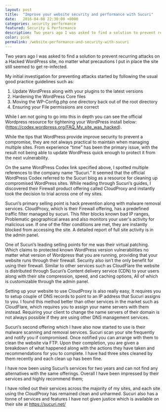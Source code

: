 ```yaml
---
layout: post
title:  "Improve your website security and performance with Sucuri"
date:   2016-04-08 22:30:00 +0000
categories: security performance 
featured: Security & Performance
description: Two years ago I was asked to find a solution to prevent recurring attacks on a Hacked WordPress site, no matter what precautions I put in place the site still seemed to get re-infected.
color: pink
permalink: /website-performance-and-security-with-sucuri
---
```


Two years ago I was asked to find a solution to prevent recurring attacks on a Hacked WordPress site, no matter what precautions I put in place the site still seemed to get re-infected.

My initial investigation for preventing attacks started by following the usual good practice guidelines such as:

1. Update WordPress along with your plugins to the latest versions
2. Hardening the WordPress Core files
3. Moving the WP-Config.php one directory back out of the root directory
4. Ensuring your File permissions are correct

While I am not going to go into this in depth you can see the official Wordpress resource for tightening your WordPress install below:
(<a href="https://codex.wordpress.org/FAQ_My_site_was_hacked" target="_BLANK">https://codex.wordpress.org/FAQ_My_site_was_hacked</a>).

While the tips that WordPress provide improve security to prevent a compromise, they are not always practical to maintain when managing multiple sites. From experience “time” has been the primary issue, with the result not being able to update WordPress quick enough to protect it from the next vulnerability.

On the same WordPress Codex link specified above, I spotted multiple references to the company name “Sucuri.” It seemed that the official WordPress Codex referred to the Sucuri blog as a resource for cleaning up compromised WordPress sites. While reading through Sucuri’s guides, I discovered their Firewall product offering called CloudProxy and instantly took the decision to trial across one of my sites. 

Sucuri’s primary selling point is hack prevention along with malware removal services. CloudProxy, which is their Firewall offering, has a predefined traffic filter managed by sucuri. This filter blocks known bad IP ranges, Problematic geographical areas and also monitors your user's activity for malicious use. If one of the filter conditions are met, they are instantly blocked from accessing the site. A detailed report of full site activity is in the admin panel.

One of Sucuri’s leading selling points for me was their virtual patching. Which claims to protected known WordPress version vulnerabilities no matter what version of Wordpress that you are running, providing that your website runs through their firewall. Security also isn’t the only benefit for using their firewall. Similar to other services such as CloudFlare the website is distributed through Sucuri’s Content delivery service (CDN) to your users along with their site compression, speed, and caching options, All of which is customizable through the admin panel.

Setting up your website to use CloudProxy is also really easy, It requires you to setup couple of DNS records to point to an IP address that Sucuri assigns to you. I found this method better than other services in the market such as CloudFlare, which requires you to assign your name servers with them instead. Requiring your client to change the name servers of their domain is not always possible if they are using other DNS management services.

Sucuri’s second offering which I have also now started to use is their malware scanning and removal services. Sucuri scan your site frequently and notify you if compromised. Once notified you can arrange with them to clean the website via FTP. Upon their completion, you are given a breakdown of what happened along with the actions they have taken and recommendations for you to complete. I have had three sites cleaned by them recently and each clean up has been fine. 

I have now been using Sucuri’s services for two years and can not find any alternatives with the same offerings. Overall I have been impressed by their services and highly recommend them; 

I have rolled out their services across the majority of my sites, and each site using the CloudProxy has remained clean and unharmed. Sucuri also has a tonne of services and features I have not given justice which is available on their site at <a href="https://sucuri.net/">https://sucuri.net/</a>


